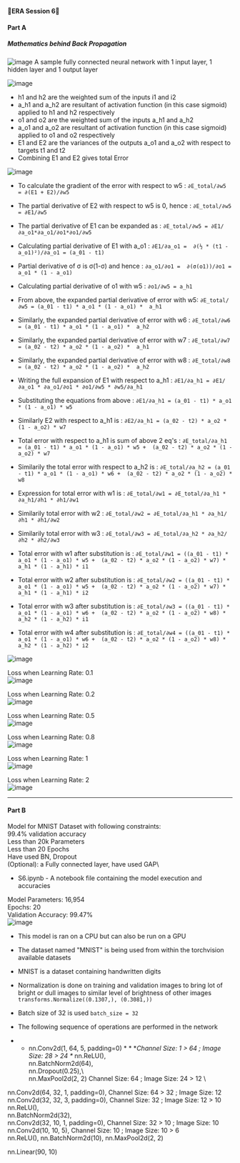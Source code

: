 &#x1F537;**ERA Session 6**&#x1F537;

#### **Part A**

##### **Mathematics behind Back Propagation**

![image](https://github.com/nanekja/tsai/assets/12238843/2423f84c-1331-41dc-8d3a-83a0d4f704b9)
A sample fully connected neural network with 1 input layer, 1 hidden layer and 1 output layer

![image](https://github.com/nanekja/tsai/assets/12238843/8e196cc3-676b-4f5b-b0f8-2ce9828a3fb9)

* h1 and h2 are the weighted sum of the inputs i1 and i2	
* a_h1 and a_h2 are resultant of activation function (in this case sigmoid) applied to h1 and h2 respectively	
* o1 and o2 are the weighted sum of the inputs a_h1 and a_h2	
* a_o1 and a_o2 are resultant of activation function (in this case sigmoid) applied to o1 and o2 respectively	
* E1 and E2 are the variances of the outputs a_o1 and a_o2 with respect to targets t1 and t2	
* Combining E1 and E2 gives total Error	

![image](https://github.com/nanekja/tsai/assets/12238843/a5904f0b-565d-4f46-abb7-0772132e9f80)


* To calculate the gradient of the error with respect to w5   :						`∂E_total/∂w5 = ∂(E1 + E2)/∂w5` 
* The partial derivative of E2 with respect to w5 is 0, hence :						`∂E_total/∂w5 = ∂E1/∂w5`	
* The partial derivative of E1 can be expanded as             :						`∂E_total/∂w5 = ∂E1/∂a_o1*∂a_o1/∂o1*∂o1/∂w5`	
* Calculating partial derivative of E1 with a_o1              :						`∂E1/∂a_o1 =  ∂(½ * (t1 - a_o1)²)/∂a_o1 = (a_01 - t1)`	
* Partial derivative of σ is σ(1-σ) and hence                 :						`∂a_o1/∂o1 =  ∂(σ(o1))/∂o1 = a_o1 * (1 - a_o1)`	
* Calculating partial derivative of o1 with w5                :						`∂o1/∂w5 = a_h1`	

* From above, the expanded partial derivative of error with w5:						`∂E_total/∂w5 = (a_01 - t1) * a_o1 * (1 - a_o1) *  a_h1`
* Similarly, the expanded partial derivative of error with w6 :						`∂E_total/∂w6 = (a_01 - t1) * a_o1 * (1 - a_o1) *  a_h2`
* Similarly, the expanded partial derivative of error with w7 :						`∂E_total/∂w7 = (a_02 - t2) * a_o2 * (1 - a_o2) *  a_h1`
* Similarly, the expanded partial derivative of error with w8 :						`∂E_total/∂w8 = (a_02 - t2) * a_o2 * (1 - a_o2) *  a_h2`

* Writing the full expansion of E1 with respect to a_h1       :						`∂E1/∂a_h1 = ∂E1/∂a_o1 * ∂a_o1/∂o1 * ∂o1/∂w5 * ∂w5/∂a_h1`	
* Substituting the equations from above                       :						`∂E1/∂a_h1 = (a_01 - t1) * a_o1 * (1 - a_o1) * w5`	
* Similarly E2 with respect to a_h1 is                        :						`∂E2/∂a_h1 = (a_02 - t2) * a_o2 * (1 - a_o2) * w7`	
* Total error with respect to a_h1 is sum of above 2 eq's     :						`∂E_total/∂a_h1 = (a_01 - t1) * a_o1 * (1 - a_o1) * w5 +  (a_02 - t2) * a_o2 * (1 - a_o2) * w7`	
* Similarily the total error with respect to a_h2 is          :						`∂E_total/∂a_h2 = (a_01 - t1) * a_o1 * (1 - a_o1) * w6 +  (a_02 - t2) * a_o2 * (1 - a_o2) * w8`	
							
* Expression for total error with w1 is                       :						`∂E_total/∂w1 = ∂E_total/∂a_h1 * ∂a_h1/∂h1 * ∂h1/∂w1`	
* Similarily total error with w2                              :						`∂E_total/∂w2 = ∂E_total/∂a_h1 * ∂a_h1/∂h1 * ∂h1/∂w2`	
* Similarily total error with w3                              :						`∂E_total/∂w3 = ∂E_total/∂a_h2 * ∂a_h2/∂h2 * ∂h2/∂w3`	
							
* Total error with w1 after substitution is                   :						`∂E_total/∂w1 = ((a_01 - t1) * a_o1 * (1 - a_o1) * w5 +  (a_02 - t2) * a_o2 * (1 - a_o2) * w7) * a_h1 * (1 - a_h1) * i1`	
* Total error with w2 after substitution is                   :						`∂E_total/∂w2 = ((a_01 - t1) * a_o1 * (1 - a_o1) * w5 +  (a_02 - t2) * a_o2 * (1 - a_o2) * w7) * a_h1 * (1 - a_h1) * i2`	
* Total error with w3 after substitution is                   :						`∂E_total/∂w3 = ((a_01 - t1) * a_o1 * (1 - a_o1) * w6 +  (a_02 - t2) * a_o2 * (1 - a_o2) * w8) * a_h2 * (1 - a_h2) * i1`	
* Total error with w4 after substitution is                   :						`∂E_total/∂w4 = ((a_01 - t1) * a_o1 * (1 - a_o1) * w6 +  (a_02 - t2) * a_o2 * (1 - a_o2) * w8) * a_h2 * (1 - a_h2) * i2`	

![image](https://github.com/nanekja/tsai/assets/12238843/baab00f0-d5ce-41ec-844a-a7e35472a88a)


Loss when Learning Rate: 0.1\
![image](https://github.com/nanekja/tsai/assets/12238843/bb04500c-bb42-425a-9f2e-bdd64e5a699e)

Loss when Learning Rate: 0.2\
![image](https://github.com/nanekja/tsai/assets/12238843/e91fb5d6-7b3c-4d85-a419-a91a5464b935)

Loss when Learning Rate: 0.5\
![image](https://github.com/nanekja/tsai/assets/12238843/9fa769cb-24e9-4597-a786-3a02a7e61b8a)

Loss when Learning Rate: 0.8\
![image](https://github.com/nanekja/tsai/assets/12238843/3d8c9b9a-ad28-4ed9-9da1-ca064ee3dde4)

Loss when Learning Rate: 1\
![image](https://github.com/nanekja/tsai/assets/12238843/ecf7d17e-d5a5-4647-838e-dba2faa52b30)

Loss when Learning Rate: 2\
![image](https://github.com/nanekja/tsai/assets/12238843/718411d0-8ff2-4999-9ad6-4693c5d4e3e3)



---------------------------------------------------------------------------------------------------------------------------------------------------------------------
#### **Part B**

Model for MNIST Dataset with following constraints:\
99.4% validation accuracy\
Less than 20k Parameters\
Less than 20 Epochs\
Have used BN, Dropout\
(Optional): a Fully connected layer, have used GAP\

* S6.ipynb - A notebook file containing the model execution and accuracies

Model Parameters: 16,954\
Epochs: 20\
Validation Accuracy: 99.47%\
![image](https://github.com/nanekja/tsai/assets/12238843/818b9667-6f8b-424e-a706-8a185e41f312)

* This model is ran on a CPU but can also be run on a GPU
* The dataset named "MNIST" is being used from within the torchvision available datasets
* MNIST is a dataset containing handwritten digits
* Normalization is done on training and validation images to bring lot of bright or dull images to similar level of brightness of other images `transforms.Normalize((0.1307,), (0.3081,))`
* Batch size of 32 is used `batch_size = 32`
* The following sequence of operations are performed in the network

* * nn.Conv2d(1, 64, 5, padding=0)  * *            **Channel Size: 1 > 64 ; Image Size: 28 > 24 \**
nn.ReLU(),\
nn.BatchNorm2d(64),\
nn.Dropout(0.25),\        
nn.MaxPool2d(2, 2)			    Channel Size: 64 ; Image Size: 24 > 12 \

nn.Conv2d(64, 32, 1, padding=0),	    Channel Size: 64 > 32 ; Image Size: 12 \
nn.Conv2d(32, 32, 3, padding=0),	    Channel Size: 32 ; Image Size: 12 > 10 \
nn.ReLU(),\
nn.BatchNorm2d(32),\
nn.Conv2d(32, 10, 1, padding=0),	    Channel Size: 32 > 10 ; Image Size: 10 \
nn.Conv2d(10, 10, 5),			    Channel Size: 10 ; Image Size: 10 > 6 \
nn.ReLU(),
nn.BatchNorm2d(10),
nn.MaxPool2d(2, 2)

nn.Linear(90, 10)
